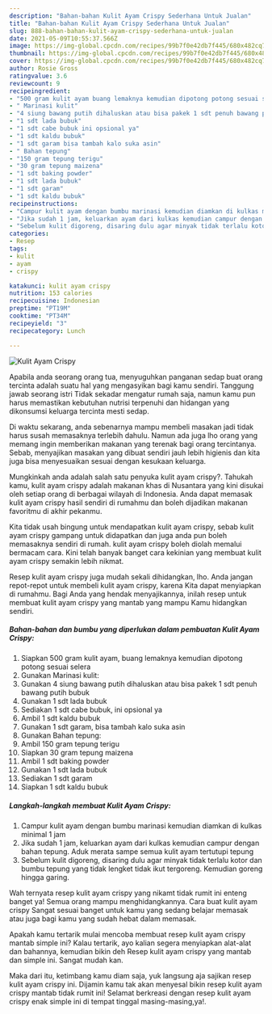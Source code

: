 ```yaml
---
description: "Bahan-bahan Kulit Ayam Crispy Sederhana Untuk Jualan"
title: "Bahan-bahan Kulit Ayam Crispy Sederhana Untuk Jualan"
slug: 888-bahan-bahan-kulit-ayam-crispy-sederhana-untuk-jualan
date: 2021-05-09T10:55:37.566Z
image: https://img-global.cpcdn.com/recipes/99b7f0e42db7f445/680x482cq70/kulit-ayam-crispy-foto-resep-utama.jpg
thumbnail: https://img-global.cpcdn.com/recipes/99b7f0e42db7f445/680x482cq70/kulit-ayam-crispy-foto-resep-utama.jpg
cover: https://img-global.cpcdn.com/recipes/99b7f0e42db7f445/680x482cq70/kulit-ayam-crispy-foto-resep-utama.jpg
author: Rosie Gross
ratingvalue: 3.6
reviewcount: 9
recipeingredient:
- "500 gram kulit ayam buang lemaknya kemudian dipotong potong sesuai selera"
- " Marinasi kulit"
- "4 siung bawang putih dihaluskan atau bisa pakek 1 sdt penuh bawang putih bubuk"
- "1 sdt lada bubuk"
- "1 sdt cabe bubuk ini opsional ya"
- "1 sdt kaldu bubuk"
- "1 sdt garam bisa tambah kalo suka asin"
- " Bahan tepung"
- "150 gram tepung terigu"
- "30 gram tepung maizena"
- "1 sdt baking powder"
- "1 sdt lada bubuk"
- "1 sdt garam"
- "1 sdt kaldu bubuk"
recipeinstructions:
- "Campur kulit ayam dengan bumbu marinasi kemudian diamkan di kulkas minimal 1 jam"
- "Jika sudah 1 jam, keluarkan ayam dari kulkas kemudian campur dengan bahan tepung. Aduk merata sampe semua kulit ayam tertutupi tepung"
- "Sebelum kulit digoreng, disaring dulu agar minyak tidak terlalu kotor dan bumbu tepung yang tidak lengket tidak ikut tergoreng. Kemudian goreng hingga garing."
categories:
- Resep
tags:
- kulit
- ayam
- crispy

katakunci: kulit ayam crispy 
nutrition: 153 calories
recipecuisine: Indonesian
preptime: "PT19M"
cooktime: "PT34M"
recipeyield: "3"
recipecategory: Lunch

---
```



![Kulit Ayam Crispy](https://img-global.cpcdn.com/recipes/99b7f0e42db7f445/680x482cq70/kulit-ayam-crispy-foto-resep-utama.jpg)

Apabila anda seorang orang tua, menyuguhkan panganan sedap buat orang tercinta adalah suatu hal yang mengasyikan bagi kamu sendiri. Tanggung jawab seorang istri Tidak sekadar mengatur rumah saja, namun kamu pun harus memastikan kebutuhan nutrisi terpenuhi dan hidangan yang dikonsumsi keluarga tercinta mesti sedap.

Di waktu  sekarang, anda sebenarnya mampu membeli masakan jadi tidak harus susah memasaknya terlebih dahulu. Namun ada juga lho orang yang memang ingin memberikan makanan yang terenak bagi orang tercintanya. Sebab, menyajikan masakan yang dibuat sendiri jauh lebih higienis dan kita juga bisa menyesuaikan sesuai dengan kesukaan keluarga. 



Mungkinkah anda adalah salah satu penyuka kulit ayam crispy?. Tahukah kamu, kulit ayam crispy adalah makanan khas di Nusantara yang kini disukai oleh setiap orang di berbagai wilayah di Indonesia. Anda dapat memasak kulit ayam crispy hasil sendiri di rumahmu dan boleh dijadikan makanan favoritmu di akhir pekanmu.

Kita tidak usah bingung untuk mendapatkan kulit ayam crispy, sebab kulit ayam crispy gampang untuk didapatkan dan juga anda pun boleh memasaknya sendiri di rumah. kulit ayam crispy boleh diolah memalui bermacam cara. Kini telah banyak banget cara kekinian yang membuat kulit ayam crispy semakin lebih nikmat.

Resep kulit ayam crispy juga mudah sekali dihidangkan, lho. Anda jangan repot-repot untuk membeli kulit ayam crispy, karena Kita dapat menyiapkan di rumahmu. Bagi Anda yang hendak menyajikannya, inilah resep untuk membuat kulit ayam crispy yang mantab yang mampu Kamu hidangkan sendiri.

<!--inarticleads1-->

##### Bahan-bahan dan bumbu yang diperlukan dalam pembuatan Kulit Ayam Crispy:

1. Siapkan 500 gram kulit ayam, buang lemaknya kemudian dipotong potong sesuai selera
1. Gunakan  Marinasi kulit:
1. Gunakan 4 siung bawang putih dihaluskan atau bisa pakek 1 sdt penuh bawang putih bubuk
1. Gunakan 1 sdt lada bubuk
1. Sediakan 1 sdt cabe bubuk, ini opsional ya
1. Ambil 1 sdt kaldu bubuk
1. Gunakan 1 sdt garam, bisa tambah kalo suka asin
1. Gunakan  Bahan tepung:
1. Ambil 150 gram tepung terigu
1. Siapkan 30 gram tepung maizena
1. Ambil 1 sdt baking powder
1. Gunakan 1 sdt lada bubuk
1. Sediakan 1 sdt garam
1. Siapkan 1 sdt kaldu bubuk




<!--inarticleads2-->

##### Langkah-langkah membuat Kulit Ayam Crispy:

1. Campur kulit ayam dengan bumbu marinasi kemudian diamkan di kulkas minimal 1 jam
1. Jika sudah 1 jam, keluarkan ayam dari kulkas kemudian campur dengan bahan tepung. Aduk merata sampe semua kulit ayam tertutupi tepung
1. Sebelum kulit digoreng, disaring dulu agar minyak tidak terlalu kotor dan bumbu tepung yang tidak lengket tidak ikut tergoreng. Kemudian goreng hingga garing.




Wah ternyata resep kulit ayam crispy yang nikamt tidak rumit ini enteng banget ya! Semua orang mampu menghidangkannya. Cara buat kulit ayam crispy Sangat sesuai banget untuk kamu yang sedang belajar memasak atau juga bagi kamu yang sudah hebat dalam memasak.

Apakah kamu tertarik mulai mencoba membuat resep kulit ayam crispy mantab simple ini? Kalau tertarik, ayo kalian segera menyiapkan alat-alat dan bahannya, kemudian bikin deh Resep kulit ayam crispy yang mantab dan simple ini. Sangat mudah kan. 

Maka dari itu, ketimbang kamu diam saja, yuk langsung aja sajikan resep kulit ayam crispy ini. Dijamin kamu tak akan menyesal bikin resep kulit ayam crispy mantab tidak rumit ini! Selamat berkreasi dengan resep kulit ayam crispy enak simple ini di tempat tinggal masing-masing,ya!.


